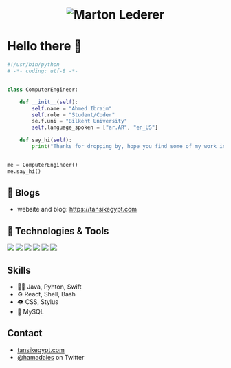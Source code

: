 <h1 align="center">
  <img src="https://raw.githubusercontent.com/one83/one83/master/name.svg" alt="Marton Lederer" />
</h1>

# Hello there 👋

```python
#!/usr/bin/python
# -*- coding: utf-8 -*-


class ComputerEngineer:

    def __init__(self):
        self.name = "Ahmed Ibraim"
        self.role = "Student/Coder"
        se.f.uni = "Bilkent University"
        self.language_spoken = ["ar.AR", "en_US"]

    def say_hi(self):
        print("Thanks for dropping by, hope you find some of my work interesting.")


me = ComputerEngineer()
me.say_hi()
```

## 📝 Blogs

- website and blog: https://tansikegypt.com


## 🔧 Technologies & Tools

![](https://img.shields.io/badge/OS-Linux-informational?style=flat&logo=linux&logoColor=white&color=6aa6f8)
![](https://img.shields.io/badge/Editor-VS_Code-informational?style=flat&logo=visual-studio-code&logoColor=white&color=6aa6f8)
![](https://img.shields.io/badge/Code-Python-informational?style=flat&logo=python&logoColor=white&color=6aa6f8)
![](https://img.shields.io/badge/Code-Java-informational?style=flat&logo=javas&logoColor=white&color=6aa6f8)
![](https://img.shields.io/badge/Code-React-informational?style=flat&logo=react&logoColor=white&color=6aa6f8)
![](https://img.shields.io/badge/Shell-Bash-informational?style=flat&logo=gnu-bash&logoColor=white&color=6aa6f8)



## Skills
- 👨‍💻 Java, Pyhton, Swift
- ⚙️ React, Shell, Bash
- 👁️ CSS, Stylus
- 💽 MySQL

## Contact
- [tansikegypt.com](https://tansikegypt.com)
- [@hamadaies](https://twitter.com/hamadaies) on Twitter
